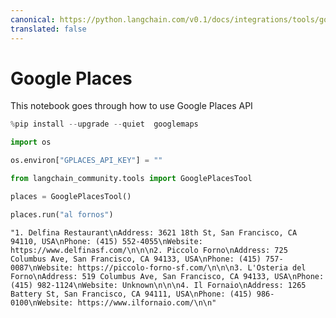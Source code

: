 ```yaml
---
canonical: https://python.langchain.com/v0.1/docs/integrations/tools/google_places
translated: false
---
```


# Google Places

This notebook goes through how to use Google Places API

```python
%pip install --upgrade --quiet  googlemaps
```

```python
import os

os.environ["GPLACES_API_KEY"] = ""
```

```python
from langchain_community.tools import GooglePlacesTool
```

```python
places = GooglePlacesTool()
```

```python
places.run("al fornos")
```

```output
"1. Delfina Restaurant\nAddress: 3621 18th St, San Francisco, CA 94110, USA\nPhone: (415) 552-4055\nWebsite: https://www.delfinasf.com/\n\n\n2. Piccolo Forno\nAddress: 725 Columbus Ave, San Francisco, CA 94133, USA\nPhone: (415) 757-0087\nWebsite: https://piccolo-forno-sf.com/\n\n\n3. L'Osteria del Forno\nAddress: 519 Columbus Ave, San Francisco, CA 94133, USA\nPhone: (415) 982-1124\nWebsite: Unknown\n\n\n4. Il Fornaio\nAddress: 1265 Battery St, San Francisco, CA 94111, USA\nPhone: (415) 986-0100\nWebsite: https://www.ilfornaio.com/\n\n"
```